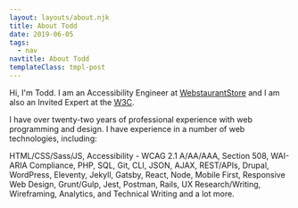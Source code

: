```yaml
---
layout: layouts/about.njk
title: About Todd
date: 2019-06-05
tags:
  - nav
navtitle: About Todd
templateClass: tmpl-post
---
```


Hi, I'm Todd. I am an Accessibility Engineer at [WebstaurantStore](https://webstaurantstore.com) and I am also an Invited Expert at the [W3C](https://w3.org).

I have over twenty-two years of professional experience with web programming and design. I have experience in a number of web technologies, including:

HTML/CSS/Sass/JS, Accessibility - WCAG 2.1 A/AA/AAA, Section 508, WAI-ARIA Compliance, PHP, SQL, Git, CLI, JSON, AJAX, REST/APIs, Drupal, WordPress, Eleventy, Jekyll, Gatsby, React, Node, Mobile First, Responsive Web Design, Grunt/Gulp, Jest, Postman, Rails, UX Research/Writing, Wireframing, Analytics, and Technical Writing and a lot more.
